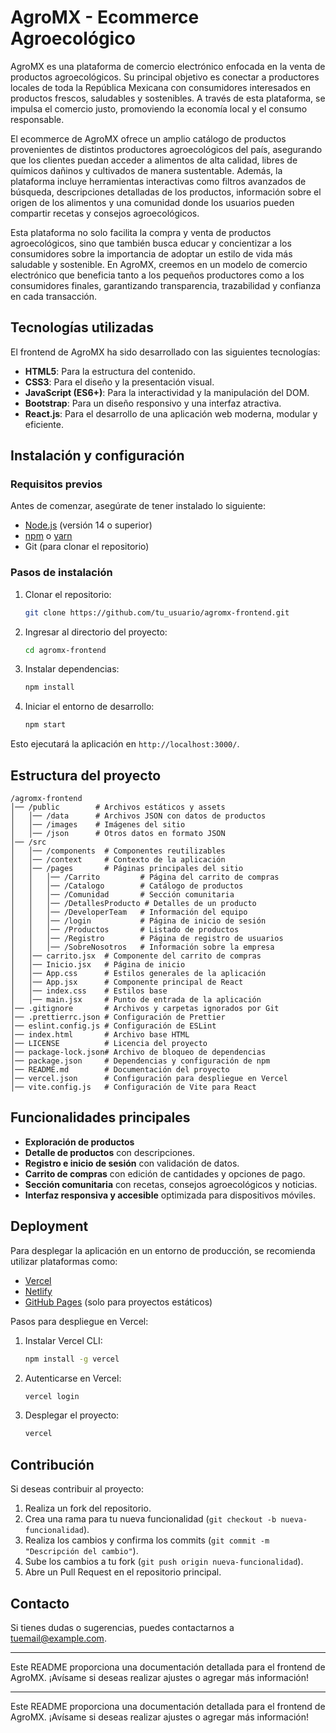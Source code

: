 # AgroMX - Ecommerce Agroecológico

AgroMX es una plataforma de comercio electrónico enfocada en la venta de productos agroecológicos. Su principal objetivo es conectar a productores locales de toda la República Mexicana con consumidores interesados en productos frescos, saludables y sostenibles. A través de esta plataforma, se impulsa el comercio justo, promoviendo la economía local y el consumo responsable.

El ecommerce de AgroMX ofrece un amplio catálogo de productos provenientes de distintos productores agroecológicos del país, asegurando que los clientes puedan acceder a alimentos de alta calidad, libres de químicos dañinos y cultivados de manera sustentable. Además, la plataforma incluye herramientas interactivas como filtros avanzados de búsqueda, descripciones detalladas de los productos, información sobre el origen de los alimentos y una comunidad donde los usuarios pueden compartir recetas y consejos agroecológicos.

Esta plataforma no solo facilita la compra y venta de productos agroecológicos, sino que también busca educar y concientizar a los consumidores sobre la importancia de adoptar un estilo de vida más saludable y sostenible. En AgroMX, creemos en un modelo de comercio electrónico que beneficia tanto a los pequeños productores como a los consumidores finales, garantizando transparencia, trazabilidad y confianza en cada transacción.

## Tecnologías utilizadas

El frontend de AgroMX ha sido desarrollado con las siguientes tecnologías:

- **HTML5**: Para la estructura del contenido.
- **CSS3**: Para el diseño y la presentación visual.
- **JavaScript (ES6+)**: Para la interactividad y la manipulación del DOM.
- **Bootstrap**: Para un diseño responsivo y una interfaz atractiva.
- **React.js**: Para el desarrollo de una aplicación web moderna, modular y eficiente.

## Instalación y configuración

### Requisitos previos

Antes de comenzar, asegúrate de tener instalado lo siguiente:
- [Node.js](https://nodejs.org/) (versión 14 o superior)
- [npm](https://www.npmjs.com/) o [yarn](https://yarnpkg.com/)
- Git (para clonar el repositorio)

### Pasos de instalación

1. Clonar el repositorio:
   ```sh
   git clone https://github.com/tu_usuario/agromx-frontend.git
   ```
2. Ingresar al directorio del proyecto:
   ```sh
   cd agromx-frontend
   ```
3. Instalar dependencias:
   ```sh
   npm install
   ```
4. Iniciar el entorno de desarrollo:
   ```sh
   npm start
   ```

Esto ejecutará la aplicación en `http://localhost:3000/`.

## Estructura del proyecto

```
/agromx-frontend
│── /public        # Archivos estáticos y assets
│   │── /data      # Archivos JSON con datos de productos
│   │── /images    # Imágenes del sitio
│   │── /json      # Otros datos en formato JSON
│── /src
│   │── /components  # Componentes reutilizables
│   │── /context     # Contexto de la aplicación
│   │── /pages       # Páginas principales del sitio
│   │   │── /Carrito         # Página del carrito de compras
│   │   │── /Catalogo        # Catálogo de productos
│   │   │── /Comunidad       # Sección comunitaria
│   │   │── /DetallesProducto # Detalles de un producto
│   │   │── /DeveloperTeam   # Información del equipo
│   │   │── /login           # Página de inicio de sesión
│   │   │── /Productos       # Listado de productos
│   │   │── /Registro        # Página de registro de usuarios
│   │   │── /SobreNosotros   # Información sobre la empresa
│   │── carrito.jsx  # Componente del carrito de compras
│   │── Inicio.jsx   # Página de inicio
│   │── App.css      # Estilos generales de la aplicación
│   │── App.jsx      # Componente principal de React
│   │── index.css    # Estilos base
│   │── main.jsx     # Punto de entrada de la aplicación
│── .gitignore       # Archivos y carpetas ignorados por Git
│── .prettierrc.json # Configuración de Prettier
│── eslint.config.js # Configuración de ESLint
│── index.html       # Archivo base HTML
│── LICENSE          # Licencia del proyecto
│── package-lock.json# Archivo de bloqueo de dependencias
│── package.json     # Dependencias y configuración de npm
│── README.md        # Documentación del proyecto
│── vercel.json      # Configuración para despliegue en Vercel
│── vite.config.js   # Configuración de Vite para React
```

## Funcionalidades principales

- **Exploración de productos** 
- **Detalle de productos** con descripciones.
- **Registro e inicio de sesión** con validación de datos.
- **Carrito de compras** con edición de cantidades y opciones de pago.
- **Sección comunitaria** con recetas, consejos agroecológicos y noticias.
- **Interfaz responsiva y accesible** optimizada para dispositivos móviles.

## Deployment

Para desplegar la aplicación en un entorno de producción, se recomienda utilizar plataformas como:

- [Vercel](https://vercel.com/)
- [Netlify](https://www.netlify.com/)
- [GitHub Pages](https://pages.github.com/) (solo para proyectos estáticos)

Pasos para despliegue en Vercel:

1. Instalar Vercel CLI:
   ```sh
   npm install -g vercel
   ```
2. Autenticarse en Vercel:
   ```sh
   vercel login
   ```
3. Desplegar el proyecto:
   ```sh
   vercel
   ```

## Contribución

Si deseas contribuir al proyecto:

1. Realiza un fork del repositorio.
2. Crea una rama para tu nueva funcionalidad (`git checkout -b nueva-funcionalidad`).
3. Realiza los cambios y confirma los commits (`git commit -m "Descripción del cambio"`).
4. Sube los cambios a tu fork (`git push origin nueva-funcionalidad`).
5. Abre un Pull Request en el repositorio principal.

## Contacto

Si tienes dudas o sugerencias, puedes contactarnos a [tuemail@example.com](mailto:tuemail@example.com).

---

Este README proporciona una documentación detallada para el frontend de AgroMX. ¡Avísame si deseas realizar ajustes o agregar más información!

---

Este README proporciona una documentación detallada para el frontend de AgroMX. ¡Avísame si deseas realizar ajustes o agregar más información!

